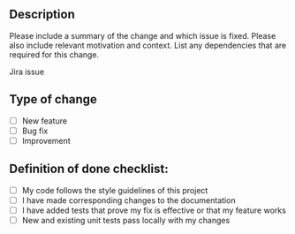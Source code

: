 ## Description

Please include a summary of the change and which issue is fixed. Please also include relevant motivation and context. List any dependencies that are required for this change.

Jira issue


## Type of change

- [ ] New feature
- [ ] Bug fix
- [ ] Improvement

## Definition of done checklist:

- [ ] My code follows the style guidelines of this project
- [ ] I have made corresponding changes to the documentation
- [ ] I have added tests that prove my fix is effective or that my feature works
- [ ] New and existing unit tests pass locally with my changes
